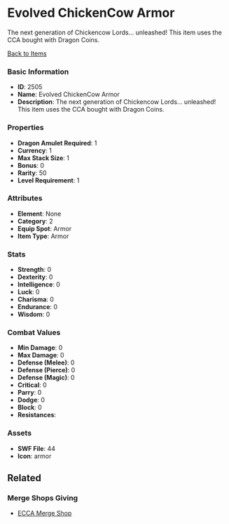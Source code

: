 # Evolved ChickenCow Armor

The next generation of Chickencow Lords... unleashed! This item uses the CCA bought with Dragon Coins.

[Back to Items](../items.md)

### Basic Information

- **ID**: 2505
- **Name**: Evolved ChickenCow Armor
- **Description**: The next generation of Chickencow Lords... unleashed! This item uses the CCA bought with Dragon Coins.

### Properties

- **Dragon Amulet Required**: 1
- **Currency**: 1
- **Max Stack Size**: 1
- **Bonus**: 0
- **Rarity**: 50
- **Level Requirement**: 1

### Attributes

- **Element**: None
- **Category**: 2
- **Equip Spot**: Armor
- **Item Type**: Armor

### Stats

- **Strength**: 0
- **Dexterity**: 0
- **Intelligence**: 0
- **Luck**: 0
- **Charisma**: 0
- **Endurance**: 0
- **Wisdom**: 0

### Combat Values

- **Min Damage**: 0
- **Max Damage**: 0
- **Defense (Melee)**: 0
- **Defense (Pierce)**: 0
- **Defense (Magic)**: 0
- **Critical**: 0
- **Parry**: 0
- **Dodge**: 0
- **Block**: 0
- **Resistances**: 

### Assets

- **SWF File**: 44
- **Icon**: armor

## Related

### Merge Shops Giving

- [ECCA Merge Shop](../merge-shops/56-ecca-merge-shop.md)

